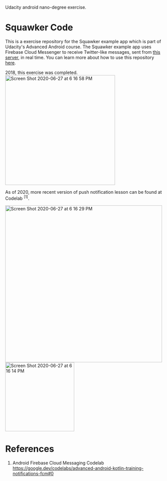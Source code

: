 Udacity android nano-degree exercise.

# Squawker Code

This is a exercise repository for the Squawker example app which is part of Udacity's Advanced Android course. The Squawker example app uses Firebase Cloud Messenger to receive Twitter-like messages, sent from [this server](https://squawkerfcmserver.udacity.com/), in real time. You can learn more about how to use this repository [here](https://classroom.udacity.com/courses/ud857/lessons/8b2a9d63-0ff5-48ff-90d3-a9855b701dae/concepts/41b82e3c-2797-46e5-8a66-684098ca8cbb).

2018, this exercise was completed.
<img width="350" alt="Screen Shot 2020-06-27 at 6 16 58 PM" src="https://user-images.githubusercontent.com/1282659/85934007-e38b6e80-b8a2-11ea-91c9-bf2813e3d8b4.png">

As of 2020, more recent version of push notification lesson can be found at Codelab <sup>[1]</sup>.

<img width="500" alt="Screen Shot 2020-06-27 at 6 16 29 PM" src="https://user-images.githubusercontent.com/1282659/85934005-e1c1ab00-b8a2-11ea-9a9d-8cb63b97f131.png"> <img width="220" alt="Screen Shot 2020-06-27 at 6 16 14 PM" src="https://user-images.githubusercontent.com/1282659/85934028-1f263880-b8a3-11ea-9f47-1cb26581eb98.png">

# References

1. Android Firebase Cloud Messaging Codelab
https://google.dev/codelabs/advanced-android-kotlin-training-notifications-fcm#0

